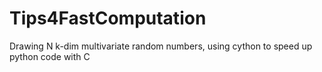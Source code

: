# Tips4FastComputation
Drawing N k-dim multivariate random numbers, using cython to speed up python code with C
